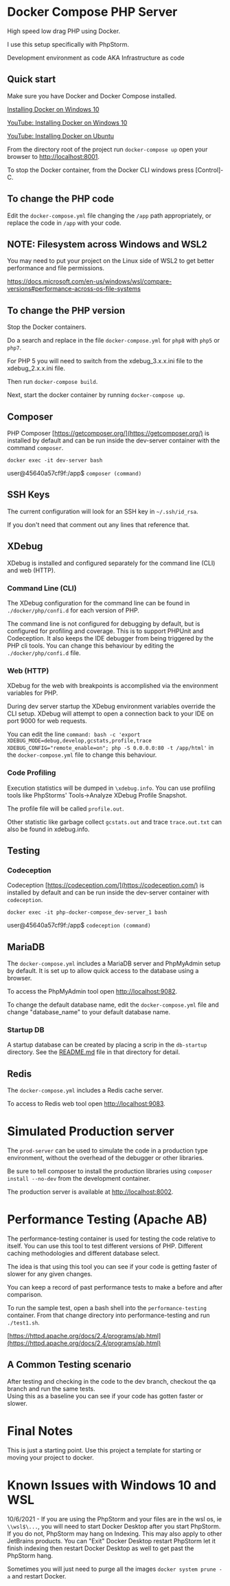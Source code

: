 # Docker Compose PHP Server 

High speed low drag PHP using Docker.

I use this setup specifically with PhpStorm.

Development environment as code AKA Infrastructure as code

## Quick start

Make sure you have Docker and Docker Compose installed.

[Installing Docker on Windows 10](Documentation/01a_InstallingDockerOnWindows.md)

[YouTube: Installing Docker on Windows 10](https://youtu.be/lIkxbE_We1I)

[YouTube: Installing Docker on Ubuntu](https://youtu.be/EL1Ex04iUcA)

From the directory root of the project run `docker-compose up` open your browser to 
[http://localhost:8001](http://localhost:8001/).

To stop the Docker container, from the Docker CLI windows press [Control]-C.

## To change the PHP code

Edit the `docker-compose.yml` file changing the `/app` path appropriately, or replace the code in
`/app` with your code.

## NOTE: Filesystem across Windows and WSL2

You may need to put your project on the Linux side of WSL2 to get better performance and file permissions.

https://docs.microsoft.com/en-us/windows/wsl/compare-versions#performance-across-os-file-systems

## To change the PHP version

Stop the Docker containers.

Do a search and replace in the file `docker-compose.yml` for `php8` with `php5` or `php7`.

For PHP 5 you will need to switch from the xdebug_3.x.x.ini file to the xdebug_2.x.x.ini
file.

Then run `docker-compose build`.

Next, start the docker container by running `docker-compose up`.

## Composer

PHP Composer [https://getcomposer.org/](https://getcomposer.org/) is installed by default and can be run inside
the dev-server container with the command `composer`.

`docker exec -it dev-server bash`

user@45640a57cf9f:/app$ `composer (command)`

## SSH Keys

The current configuration will look for an SSH key in `~/.ssh/id_rsa`.

If you don't need that comment out any lines that reference that.

## XDebug

XDebug is installed and configured separately for the command line (CLI) and web (HTTP).

### Command Line (CLI)

The XDebug configuration for the command line can be found in `./docker/php/confi.d` for each version of PHP.

The command line is not configured for debugging by default, but is configured for profiling and coverage.
This is to support PHPUnit and Codeception.  It also keeps the IDE debugger from being triggered by the PHP
cli tools.  You can change this behaviour by editing the `./docker/php/confi.d` file.

### Web (HTTP)

XDebug for the web with breakpoints is accomplished via the environment variables for PHP.

During dev server startup the XDebug environment variables override the CLI setup. XDebug will attempt
to open a connection back to your IDE on port 9000 for web requests.

You can edit the line `command: bash -c 'export XDEBUG_MODE=debug,develop,gcstats,profile,trace XDEBUG_CONFIG="remote_enable=on"; php -S 0.0.0.0:80 -t /app/html'`
in the `docker-compose.yml` file to change this behaviour.

### Code Profiling

Execution statistics will be dumped in `\xdebug.info`.  You can use profiling tools like
PhpStorms' Tools->Analyze XDebug Profile Snapshot.

The profile file will be called `profile.out`.

Other statistic like garbage collect `gcstats.out` and trace `trace.out.txt` can also be found
in xdebug.info.

## Testing

### Codeception

Codeception [https://codeception.com/](https://codeception.com/) is installed by default and can be run inside
the dev-server container with `codeception`.

`docker exec -it php-docker-compose_dev-server_1 bash`

user@45640a57cf9f:/app$ `codeception (command)`

## MariaDB

The `docker-compose.yml` includes a MariaDB server and PhpMyAdmin setup by default.  It is set up to allow quick 
access to the database using a browser.  

To access the PhpMyAdmin tool open [http://localhost:9082](http://localhost:9082).

To change the default database name, edit the `docker-compose.yml` file and change "database_name" to your 
default database name.

### Startup DB

A startup database can be created by placing a scrip in the `db-startup` directory.  See the 
[README.md](db-startup/README.md) file in that directory for detail.

## Redis

The `docker-compose.yml` includes a Redis cache server.

To access to Redis web tool open [http://localhost:9083](http://localhost:9083).

# Simulated Production server

The `prod-server` can be used to simulate the code in a production type environment, without the overhead
of the debugger or other libraries.  

Be sure to tell composer to install the production libraries using `composer install --no-dev` from the
development container.

The production server is available at [http://localhost:8002](http://localhost:8002).

# Performance Testing (Apache AB)

The performance-testing container is used for testing the code relative to itself.  You can use this 
tool to test different versions of PHP.  Different caching methodologies and different database select.

The idea is that using this tool you can see if your code is getting faster of slower for any given changes.  

You can keep a record of past performance tests to make a before and after comparison.

To run the sample test, open a bash shell into the `performance-testing` container.  From that change directory 
into performance-testing and run `./test1.sh`.

[https://httpd.apache.org/docs/2.4/programs/ab.html](https://httpd.apache.org/docs/2.4/programs/ab.html)


## A Common Testing scenario 

After testing and checking in the code to the dev branch, checkout the qa branch and run the same tests.  
Using this as a baseline you can see if your code has gotten faster or slower.

# Final Notes

This is just a starting point.  Use this project a template for starting or moving your project to docker.

# Known Issues with Windows 10 and WSL

10/6/2021 - If you are using the PhpStorm and your files are in the wsl os, ie `\\wsl$\...`, you will need to start 
Docker Desktop after you start PhpStorm.  If you do not, PhpStorm may hang on Indexing.  This may also apply to other
JetBrains products.  You can "Exit" Docker Desktop restart PhpStorm let it finish indexing then restart Docker Desktop 
as well to get past the PhpStorm hang.

Sometimes you will just need to purge all the images `docker system prune -a` and restart Docker.
